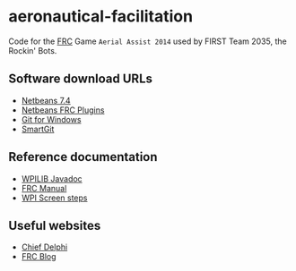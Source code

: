 aeronautical-facilitation
=========================

Code for the [FRC][frc] Game `Aerial Assist 2014` used by FIRST Team 2035, the Rockin' Bots. 

Software download URLs
----------------------
* [Netbeans 7.4][netbeans]
* [Netbeans FRC Plugins][netbeansplugins] 
* [Git for Windows][git]
* [SmartGit][smartgit]

Reference documentation
-----------------------
* [WPILIB Javadoc][javadoc]
* [FRC Manual][frcmanual]
* [WPI Screen steps][wpiscreensteps]

Useful websites
---------------
* [Chief Delphi][chiefdelphi]
* [FRC Blog][frcblog]


[frc]: http://www.usfirst.org/roboticsprograms/frc
[frcmanual]: http://frc-manual.usfirst.org/
[frcblog]: http://www.usfirst.org/roboticsprograms/frc/blog
[frcvideo]: https://www.youtube.com/watch?v=oxp4dkMQ1Vo
[netbeans]: https://netbeans.org/
[netbeansplugins]: http://wpilib.screenstepslive.com/s/3120/m/7885/l/79405-installing-the-java-development-tools
[javascreenstep]: http://wpilib.screenstepslive.com/s/3120/m/7885/l/79405-installing-the-java-development-tools
[git]: http://msysgit.github.io/
[smartgit]: http://www.syntevo.com/smartgithg/
[chiefdelphi]: http://www.chiefdelphi.com/forums/portal.php
[frcmanual]: http://frc-manual.usfirst.org/
[frcblog]: http://www.usfirst.org/roboticsprograms/frc/blog

[javadoc]: http://www.wbrobotics.com/javadoc/edu/wpi/first/wpilibj/package-summary.html
[wpiscreensteps]: http://wpilib.screenstepslive.com/s/3120

